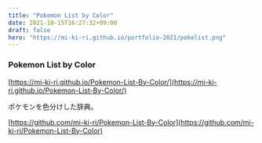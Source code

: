 ```yaml
---
title: "Pokemon List by Color"
date: 2021-10-15T16:27:32+09:00
draft: false
hero: "https://mi-ki-ri.github.io/portfolio-2021/pokelist.png"
---
```


### Pokemon List by Color

[https://mi-ki-ri.github.io/Pokemon-List-By-Color/](https://mi-ki-ri.github.io/Pokemon-List-By-Color/)

ポケモンを色分けした辞典。

[https://github.com/mi-ki-ri/Pokemon-List-By-Color](https://github.com/mi-ki-ri/Pokemon-List-By-Color)